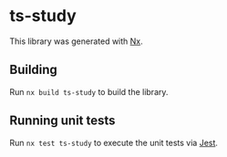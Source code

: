 # ts-study

This library was generated with [Nx](https://nx.dev).

## Building

Run `nx build ts-study` to build the library.

## Running unit tests

Run `nx test ts-study` to execute the unit tests via [Jest](https://jestjs.io).
